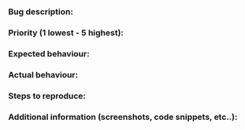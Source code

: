 ### Bug description:


### Priority (1 lowest - 5 highest):


### Expected behaviour:



### Actual behaviour:



### Steps to reproduce:



### Additional information (screenshots, code snippets, etc..):




